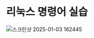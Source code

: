 # 리눅스 명령어 실습

![스크린샷 2025-01-03 162445](https://github.com/user-attachments/assets/20994e27-4fda-43e3-b923-3223e74a2788)
